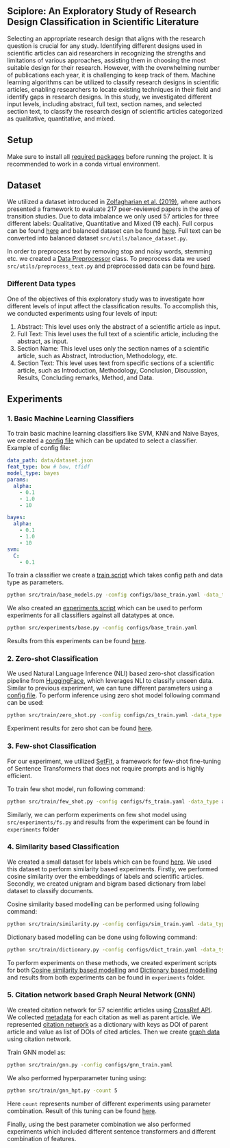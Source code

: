 ## Sciplore: An Exploratory Study of Research Design Classification in Scientific Literature

Selecting an appropriate research design that aligns with the research question is crucial for any study. 
Identifying different designs used in scientific articles can aid researchers in recognizing the strengths and 
limitations of various approaches, assisting them in choosing the most suitable design for their research. However, 
with the overwhelming number of publications each year, it is challenging to keep track of them. Machine learning 
algorithms can be utilized to classify research designs in scientific articles, enabling researchers to locate existing 
techniques in their field and identify gaps in research designs. In this study, we investigated different input levels, 
including abstract, full text, section names, and selected section text, to classify the research design of scientific 
articles categorized as qualitative, quantitative, and mixed.


## Setup

Make sure to install all [required packages](requirements.txt) before running the project. It is recommended to work in
a conda virtual environment.

## Dataset

We utilized a dataset introduced in [Zolfagharian et al. (2019)](https://doi.org/10.1016/j.respol.2019.04.012), where 
authors presented a framework to evaluate 217 peer-reviewed papers in the area of transition studies. Due to data imbalance
we only used 57 articles for three different labels: Qualitative, Quantitative and Mixed (19 each). Full corpus can be 
found [here](data/full_corpus.json) and balanced dataset can be found [here](data/balance_corpus.json).
Full text can be converted into balanced dataset `src/utils/balance_dataset.py`.

In order to preprocess text by removing stop and noisy words, stemming etc. we created a 
[Data Preprocessor](src/utils/data_preprocessor.py) class. To preprocess data we used `src/utils/preprocess_text.py`
and preprocessed data can be found [here](data/dataset.json).



### Different Data types

One of the objectives of this exploratory study was to investigate how different levels of input affect the 
classification results. To accomplish this, we conducted experiments using four levels of input:

1. Abstract: This level uses only the abstract of a scientific article as input.
2. Full Text: This level uses the full text of a scientific article, including the abstract, as input.
3. Section Name: This level uses only the section names of a scientific article, such as Abstract, Introduction, 
Methodology, etc.
4. Section Text: This level uses text from specific sections of a scientific article, such as Introduction, Methodology, 
Conclusion, Discussion, Results, Concluding remarks, Method, and Data.

## Experiments

### 1. Basic Machine Learning Classifiers

To train basic machine learning classifiers like SVM, KNN and Naive Bayes, we created a [config file](configs/base_train.yaml)
which can be updated to select a classifier. Example of config file:

````yaml
data_path: data/dataset.json
feat_type: bow # bow, tfidf
model_type: bayes
params:
  alpha:
    - 0.1
    - 1.0
    - 10

bayes:
  alpha:
    - 0.1
    - 1.0
    - 10
svm:
  C:
    - 0.1


````
To train a classifier we create a [train script](src/train/base_models.py) which takes config path and data type as 
parameters. 

````bash
python src/train/base_models.py -config configs/base_train.yaml -data_type abstract
````

We also created an [experiments script](src/experiments/base.py) which can be used to perform experiments for all 
classifiers against all datatypes at once. 

````bash
python src/experiments/base.py -config configs/base_train.yaml
````

Results from this experiments can be found [here](experiments/base_models_report.csv).



### 2. Zero-shot Classification

We used Natural Language Inference (NLI) based zero-shot classification pipeline from 
[HuggingFace](https://huggingface.co/tasks/zero-shot-classification), which leverages NLI to classify 
unseen data. Similar to previous experiment, we can tune different parameters using a [config file](configs/zs_train.yaml).
To perform inference using zero shot model following command can be used:

````bash
python src/train/zero_shot.py -config configs/zs_train.yaml -data_type abstract
````

Experiment results for zero shot can be found [here](experiments/zero_shot_models_report.csv).


### 3. Few-shot Classification

For our experiment, we utilized [SetFit](https://github.com/huggingface/setfit), a framework for few-shot fine-tuning 
of Sentence Transformers that does not require prompts and is highly efficient.

To train few shot model, run following command:
````bash
python src/train/few_shot.py -config configs/fs_train.yaml -data_type abstract
````

Similarly, we can perform experiments on few shot model using `src/experiments/fs.py` and results from the experiment
can be found in `experiments` folder

### 4. Similarity based Classification

We created a small dataset for labels which can be found [here](data/labels.json). We used this dataset to perform
similarity based experiments. Firstly, we performed cosine similarity over the embeddings of labels and scientific articles.
Secondly, we created unigram and bigram based dictionary from label dataset to classify documents.

Cosine similarity based modelling can be performed using following command:
````bash
python src/train/similarity.py -config configs/sim_train.yaml -data_type abstract
````

Dictionary based modelling can be done using following command:
````bash
python src/train/dictionary.py -config configs/dict_train.yaml -data_type abstract
````

To perform experiments on these methods, we created experiment scripts for both [Cosine similarity based modelling](src/experiments/sim.py)
and [Dictionary based modelling](src/experiments/dict.py) and results from both experiments can be found in `experiments`
folder.


### 5. Citation network based Graph Neural Network (GNN)
We created citation network for 57 scientific articles using [CrossRef API](https://api.crossref.org/swagger-ui/index.html).
We collected [metadata](data/doi2metadata_abs.json) for each citation as well as parent article. We represented [citation
network](data/new_citation_net.json) as a dictionary with keys as DOI of parent article and value as list of DOIs of 
cited articles. Then we create [graph data](data/trans_feat_matrix.pkl) using citation network.

Train GNN model as:
````bash
python src/train/gnn.py -config configs/gnn_train.yaml
````

We also performed hyperparameter tuning using:

````bash
python src/train/gnn_hpt.py -count 5
````

Here `count` represents number of different experiments using parameter combination. Result of this tuning can be found 
[here](https://wandb.ai/hpi-dc/all_features_transductive/sweeps/xtd8upta).

Finally, using the best parameter combination we also performed experiments which included different sentence transformers
and different combination of features.
